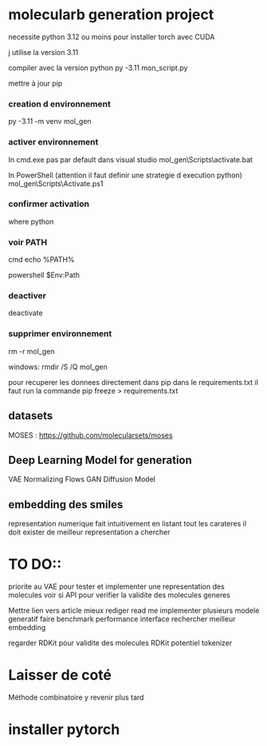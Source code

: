 # molecularb generation project


necessite python 3.12 ou moins pour installer torch avec CUDA

j utilise la version 3.11

compiler avec la version python 
py -3.11 mon_script.py

mettre à jour pip

### creation d environnement 

py -3.11 -m venv mol_gen

### activer environnement

In cmd.exe pas par default dans visual studio 
mol_gen\Scripts\activate.bat

In PowerShell (attention il faut definir une strategie d execution python)
mol_gen\Scripts\Activate.ps1

### confirmer activation

where python

### voir PATH

cmd
echo %PATH%

powershell
\$Env:Path 

### deactiver
deactivate

### supprimer environnement
rm -r mol_gen

windows: rmdir /S /Q mol_gen


pour recuperer les donnees directement dans pip dans le requirements.txt il faut run la commande
    pip freeze > requirements.txt

## datasets

MOSES : https://github.com/molecularsets/moses


## Deep Learning Model for generation

VAE
Normalizing Flows
GAN
Diffusion Model

## embedding des smiles

representation numerique fait intuitivement en listant tout les carateres il doit exister de meilleur representation a chercher

# TO DO::

priorite au VAE pour tester et implementer une representation des molecules
voir si API pour verifier la validite des molecules generes

Mettre lien vers article
mieux rediger read me
implementer plusieurs modele generatif
faire benchmark performance
interface
rechercher meilleur embedding

regarder RDKit pour validite des molecules
RDKit potentiel tokenizer

# Laisser de coté 

Méthode combinatoire y revenir plus tard

# installer pytorch